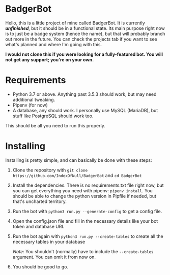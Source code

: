 # BadgerBot
Hello, this is a little project of mine called BadgerBot. It is currently ***unfinished***, but it should be in a functional state. Its main purpose right now is to just be a badge system (hence the name), but that will probably branch out more in the future. You can check the projects tab if you want to see what's planned and where I'm going with this.

**I would not clone this if you were looking for a fully-featured bot. You will not get any support; you're on your own.**

# Requirements

* Python 3.7 or above. Anything past 3.5.3 should work, but may need additional tweaking.
* Pipenv (for now)
* A database, any should work. I personally use MySQL (MariaDB), but stuff like PostgreSQL should work too.

This should be all you need to run this properly.

# Installing
Installing is pretty simple, and can basically be done with these steps:

1. Clone the repository with `git clone https://github.com/IndexOfNull/BadgerBot` and `cd BadgerBot`
2. Install the dependencies. There is no requirements.txt file right now, but you can get everything you need with pipenv: `pipenv install`. You should be able to change the python version in Pipfile if needed, but that's uncharted territory.
3. Run the bot with `python3 run.py --generate-config` to get a config file.
4. Open the config.json file and fill in the necessary details like your bot token and database URI.
5. Run the bot again with `python3 run.py --create-tables` to create all the necessary tables in your database

   *Note*: You shouldn't (normally) have to include the `--create-tables` argument. You can omit it from now on.

7. You should be good to go.